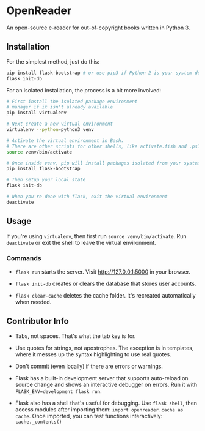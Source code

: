 # OpenReader

An open-source e-reader for out-of-copyright books written in Python 3.

## Installation

For the simplest method, just do this:

```bash
pip install flask-bootstrap # or use pip3 if Python 2 is your system default
flask init-db
```

For an isolated installation, the process is a bit more involved:

```bash
# First install the isolated package environment
# manager if it isn't already available
pip install virtualenv

# Next create a new virtual environment
virtualenv --python=python3 venv

# Activate the virtual environment in Bash.
# There are other scripts for other shells, like activate.fish and .ps1
source venv/bin/activate

# Once inside venv, pip will install packages isolated from your system
pip install flask-bootstrap

# Then setup your local state
flask init-db

# When you're done with flask, exit the virtual environment
deactivate
```

## Usage

If you're using `virtualenv`, then first run `source venv/bin/activate`. Run `deactivate` or exit the shell to leave the virtual environment.

### Commands

* `flask run` starts the server. Visit http://127.0.0.1:5000 in your browser.

* `flask init-db` creates or clears the database that stores user accounts.

* `flask clear-cache` deletes the cache folder. It's recreated automatically when needed.

## Contributor Info

* Tabs, not spaces. That's what the tab key is for.

* Use quotes for strings, not apostrophes. The exception is in templates, where it messes up the syntax highlighting to use real quotes.

* Don't commit (even locally) if there are errors or warnings.

* Flask has a built-in development server that supports auto-reload on source change and shows an interactive debugger on errors. Run it with `FLASK_ENV=development flask run`.

* Flask also has a shell that's useful for debugging. Use `flask shell`, then access modules after importing them: `import openreader.cache as cache`. Once imported, you can test functions interactively: `cache._contents()`
